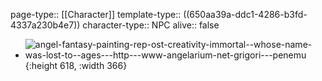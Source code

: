 page-type:: [[Character]]
template-type:: ((650aa39a-ddc1-4286-b3fd-4337a230b4e7))
character-type:: NPC
alive:: false

- ![angel-fantasy-painting-rep-ost-creativity-immortal--whose-name-was-lost-to--ages---http---www-angelarium-net-grigori---penemu](https://i.imgur.com/WcLMaW3.jpeg){:height 618, :width 366}
